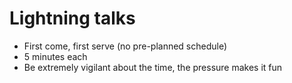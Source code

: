 # Lightning talks

- First come, first serve (no pre-planned schedule)
- 5 minutes each
- Be extremely vigilant about the time, the pressure makes it fun
